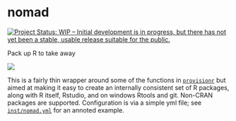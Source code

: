 # nomad

[![Project Status: WIP – Initial development is in progress, but there has not yet been a stable, usable release suitable for the public.](http://www.repostatus.org/badges/latest/wip.svg)](http://www.repostatus.org/#wip)

Pack up R to take away

![](https://media.giphy.com/media/AdDvHL64m5qbS/giphy.gif)

This is a fairly thin wrapper around some of the functions in [`provisionr`](https://github.com/richfitz/provisionr) but aimed at making it easy to create an internally consistent set of R packages, along with R itself, Rstudio, and on windows Rtools and git.  Non-CRAN packages are supported.  Configuration is via a simple yml file; see [`inst/nomad.yml`](inst/nomad.yml) for an annoted example.
